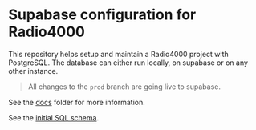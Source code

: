 # Supabase configuration for Radio4000

This repository helps setup and maintain a Radio4000 project with PostgreSQL.
The database can either run locally, on supabase or on any other instance.

> All changes to the `prod` branch are going live to supabase.

See the [docs](./docs) folder for more information.

See the [initial SQL schema](./supabase/migrations/20240418145338_initial_schema.sql).

